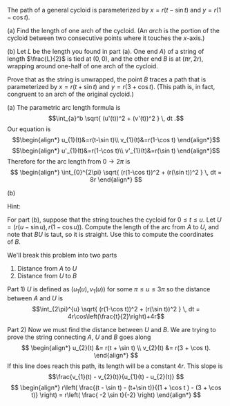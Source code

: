 The path of a general cycloid is parameterized by $x = r(t - \sin t)$ and $y = r(1 - \cos t).$

(a) Find the length of one arch of the cycloid. (An _arch_ is the portion of the cycloid between two consecutive points where it touches the $x$-axis.)  
  
(b) Let $L$ be the length you found in part (a). One end $A$) of a string of length $\frac{L}{2}$ is tied at $(0,0),$ and the other end $B$ is at $(\pi r,2r),$ wrapping around one-half of one arch of the cycloid.  
  
Prove that as the string is unwrapped, the point $B$ traces a path that is parameterized by $x = r(t + \sin t)$ and $y = r(3 + \cos t).$ (This path is, in fact, congruent to an arch of the original cycloid.)  

(a)
The parametric arc length formula is $$\int_{a}^b \sqrt{ (u'(t))^2 + (v'(t))^2 } \, dt .$$
Our equation is 
$$\begin{align*}
u_{1}(t)&=r(t-\sin t)\\
v_{1}(t)&=r(1-\cos t)
\end{align*}$$$$\begin{align*}
u'_{1}(t)&=r(1-\cos t)\\
v'_{1}(t)&=r(\sin t)
\end{align*}$$
Therefore for the arc length from $0 \to 2\pi$ is
$$
\begin{align*}
\int_{0}^{2\pi} \sqrt{ (r(1-\cos t))^2 + (r(\sin t))^2 } \, dt = 8r
\end{align*}
$$

(b)

Hint:

For part (b), suppose that the string touches the cycloid for $0 \le t \le u.$ Let $U = (r(u - \sin u), r(1 - \cos u)).$ Compute the length of the arc from $A$ to $U,$ and note that $BU$ is taut, so it is straight. Use this to compute the coordinates of $B$.

We'll break this problem into two parts 
1) Distance from $A$ to $U$
2) Distance from $U$ to $B$

Part 1)
$U$ is defined as $(u_{1}(u), v_{1}(u))$ for some $\pi \le u \le 3\pi$ so the distance between $A$ and $U$ is
$$\int_{2\pi}^{u} \sqrt{ (r(1-\cos t))^2 + (r(\sin t))^2 } \, dt = 4r\cos\left(\frac{t}{2}\right)+4r$$

Part 2)
Now we must find the distance between $U$ and $B$. We are trying to prove the string connecting $A$, $U$ and $B$ goes along 
$$
\begin{align*}
u_{2}(t) &= r(t + \sin t) \\ 
v_{2}(t) &= r(3 + \cos t).
\end{align*}
$$
If this line does reach this path, its length will be a constant $4r$. This slope is
$$\frac{v_{1}(t) - v_{2}(t)}{u_{1}(t) - u_{2}(t)}
$$
$$
\begin{align*}
r\left( \frac{(t - \sin t) - (t+\sin t)}{(1 + \cos t ) - (3 + \cos t)} \right) = r\left( \frac{ -2 \sin t}{-2} \right)
\end{align*}
$$